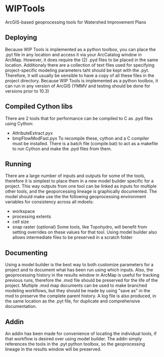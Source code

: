 # WIPTools
ArcGIS-based geoprocessing tools for Watershed Improvement Plans 

## Deploying
Because WIP Tools is implemented as a python toolbox, you can place the .pyt file in any location and access it via your ArcCatalog window in ArcMap. However, it does require the (2) .pyd files to be placed in the same location. Additionaly there are a collection of text files used for specifying project-specific modeling parameters taht should be kept with the .pyt. Therefore, it will usually be sensible to have a copy of all these files in the project directory.
Because WIP Tools is implemented as a python toolbox, it can run in any version of ArcGIS (YMMV and testing should be done for versions prior to 10.3)

## Compiled Cython libs
There are 2 tools that for performance can be compiled to C as .pyd files using Cython:
- AttributeExtract.pyx
- bmpFlowModFast.pyx
To recompile these, cython and a C compiler must be installed. There is a batch file (compile.bat) to act as a makefile to run Cython and make the .pyd files from them.

## Running
There are a large number of inputs and outputs for some of the tools, therefore it is simplest to place them in a new model builder specific for a project. This way outputs from one tool can be linked as inputs for multiple other tools, and the geoporcessing lineage is graphically documented. The model should make use the the following geoprocessing environment variables for consistency across all mdoels:
- workspace
- processing extents
- cell size
- snap raster (optional)
Some tools, like Topohydro, will benefit from setting overrides on these values for that tool. Using model builder also allows intermediate files to be preserved in a scratch folder

## Documenting
Using a model builder is the best way to both customize parameters for a project and to document what has been run using which inputs. Also, the geoprocessing history in the results window in ArcMap is useful for tracking previous runs, therefore the .mxd file should be preserved for the life of the project. Multiple .mxd map documents can be used to make branched modeling workflows, but they should be made by using "save as" in the mxd to preserve the complete parent history.
A log file is also produced, in the same location as the .pyt file, for duplicate and comprehensive documentation.

## Addin
An addin has been made for convenience of locating the individual tools, if that workflow is desired over using model builder. The addin simply references the tools in the .pyt python toolbox, so the geoprocessing lineage in the results window will be preserved.